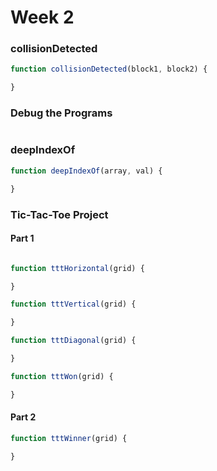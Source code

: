 # Week 2

### collisionDetected
```js
function collisionDetected(block1, block2) {

}
```

### Debug the Programs
```js
```

### deepIndexOf
```js
function deepIndexOf(array, val) {

}
```

### Tic-Tac-Toe Project
#### Part 1
```js

function tttHorizontal(grid) {

}

function tttVertical(grid) {

}

function tttDiagonal(grid) {

}

function tttWon(grid) {

}
```
#### Part 2
```js
function tttWinner(grid) {

}
```
